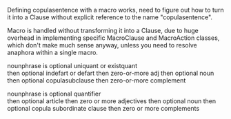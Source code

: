 Defining copulasentence with a macro works, need to figure out how to turn it into a Clause without explicit reference to the name "copulasentence".

Macro is handled without transforming it into a Clause, due to huge overhead in implementing specific MacroClause and MacroAction classes, which don't make much sense anyway, unless you need to resolve anaphora within a single macro.


nounphrase is optional uniquant or existquant 		
		then optional indefart or defart 
		then zero-or-more adj
		then optional noun
		then optional copulasubclause
		then zero-or-more complement

nounphrase is optional quantifier 		
		then optional article
		then zero or more adjectives
		then optional noun
		then optional copula subordinate clause
		then zero or more complements




